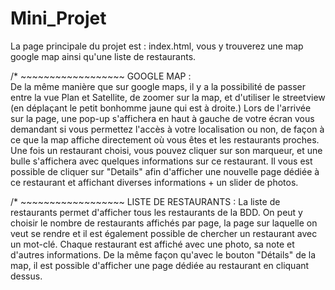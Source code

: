 # Mini_Projet

La page principale du projet est : index.html, vous y trouverez une map
google map ainsi qu'une liste de restaurants.

/* ~~~~~~~~~~~~~~~~~~ GOOGLE MAP :  
De la même manière que sur google maps, il y a la possibilité de passer entre
la vue Plan et Satellite, de zoomer sur la map, et d'utiliser le streetview
(en déplaçant le petit bonhomme jaune qui est à droite.)
Lors de l'arrivée sur la page, une pop-up s'affichera en haut à gauche de votre
écran vous demandant si vous permettez l'accès à votre localisation ou non,
de façon à ce que la map affiche directement où vous êtes et les restaurants
proches.
Une fois un restaurant choisi, vous pouvez cliquer sur son marqueur, et une bulle
s'affichera avec quelques informations sur ce restaurant.
Il vous est possible de cliquer sur "Details" afin d'afficher une nouvelle page
dédiée à ce restaurant et affichant diverses informations + un slider de photos.

/* ~~~~~~~~~~~~~~~~~~ LISTE DE RESTAURANTS :
La liste de restaurants permet d'afficher tous les restaurants de la BDD.
On peut y choisir le nombre de restaurants affichés par page, la page sur
laquelle on veut se rendre et il est également possible de chercher un restaurant
avec un mot-clé.
Chaque restaurant est affiché avec une photo, sa note et d'autres informations.
De la même façon qu'avec le bouton "Détails" de la map, il est possible d'afficher
une page dédiée au restaurant en cliquant dessus.
